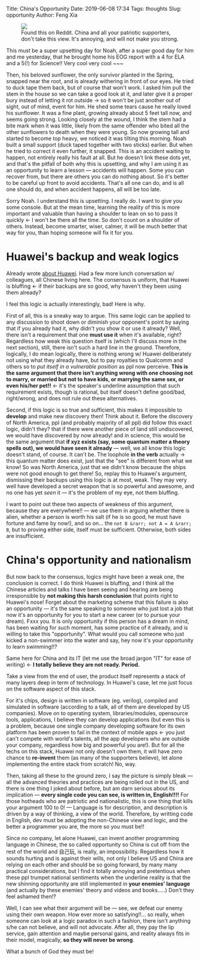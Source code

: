 Title: China's Opportunity
Date: 2019-06-08 17:34
Tags: thoughts
Slug: opportunity
Author: Feng Xia

<figure class="col l6 m6 s12">
  <img src="{{SITEURL}}/images/annoying%20yearbook.png"/>
  <figcaption>Found this on Reddit. China and all your patriotic
  supporters, don't take this view. It's annoying, and will not make
  you strong.</figcaption>
</figure>

This must be a super upsetting day for Noah, after a super good day
for him and me yesterday, that he brought home his EOG report with a 4
for ELA and a 5(!) for Science!! Very cool very cool ~~~

Then, his beloved sunflower, the only survivor planted in the Spring,
snapped near the root, and is already withering in front of our
eyes. He tried to duck tape them back, but of course that won't
work. I asked him pull the stem in the house so we can take a good
look at it, and later give it a proper bury instead of letting it rot
outside &rarr; so it won't be just another out of sight, out of mind,
event for him. He shed some tears cause he really loved his
sunflower. It was a fine plant, growing already about 5 feet tall now,
and seems going strong. Looking closely at the wound, I think the stem
had a bite mark when it was little, likely from the same offender who
bited all the other sunflowers to death when they were young. So now
growing tall and started to become top heavy, we noticed it was
tilting this morning. Noah built a small support (duck taped together
with two sticks) earlier. But when he tried to correct it even
further, it snapped. This is an accident waiting to happen, not
entirely really his fault at all. But he doesn't link these dots yet,
and that's the pitfall of both why this is upsetting, and why I am
using it as an opportunity to learn a lesson &mdash; accidents will
happen. Some you can recover from, but there are others you can do
nothing about. So it's better to be careful up front to avoid
accidents. That's all one can do, and is all one should do, and when
accident happens, all will be too late.

Sorry Noah. I understand this is upsetting. I really do. I want to
give you some console. But at the mean time, learning the reality of
this is more important and valuable than having a shoulder to lean on
so to pass it quickly &larr; I won't be there all the time. So don't
count on a shoulder of others. Instead, become smarter, wiser, calmer,
it will be much better that way for you, than hoping someone will fix
it for you.

# Huawei's backup and weak logics

Already wrote [about Huawei][1]. Had a few more lunch conversation w/
colleagues, all Chinese living here. The consensus is uniform, that
Huawei is bluffing &larr; if their backups are so good, why haven't
they been using them already? 

I feel this logic is actually interestingly, bad! Here is why.

First of all, this is a sneaky way to argue. This same logic can be
applied to any discussion to shoot down or diminish your opponent's
point by saying that if you already had it, why didn't you show it or
use it already? Well, there isn't a requirement that one **must use
it** when it's available, right? Regardless how weak this question
itself is (which I'll discuss more in the next section), still, there
isn't such a hard line in the ground. Therefore, logically, I do mean
logically, there is nothing wrong w/ Huawei deliberately not using
what they already have, but to pay royalties to Qualcomm and others so
to _put itself in a vulnerable position_ as ppl now perceive. **This
is the same argument that there isn't anything wrong with one choosing
not to marry, or married but not to have kids, or marrying the same
sex, or even his/her pet!!** &larr; it's the speaker's underline
assumption that such requirement exists, though is rational, but
itself doesn't define good/bad, right/wrong, and does not rule out
these alternatives. 

Second, if this logic is so true and sufficient, this makes it
impossible to **develop** and make new discovery then! Think about
it. Before the discovery of North America, ppl (and probably majority
of all ppl) did follow this exact logic, didn't they? that if there
were another piece of land still undiscovered, we would have
discovered by now already! and in science, this would be the same
argument that **if xyz exists (say, some quantum matter a theory
spells out), we would have seen it already** &mdash; well, we all know
this logic doesn't stand, of course. It can't be. The loophole **in
the verb** actually &rarr; this quantum matter does exist, just that
the "see" is different from what we know! So was North America, just
that we didn't know because the ships were not good enough to get
there! So, replay this to Huawei's argument, dismissing their backups
using this logic is at most, weak. They may very well have developed a
secret weapon that is so powerful and awesome, and no one has yet
_seen_ it &mdash; it's the problem of my eye, not them bluffing.

I want to point out these two aspects of weakness of this argument,
because they are everywhere!! &mdash; we use them in arguing whether
there is alien, whether a person is worth his salt (if he is so good,
he must have fortune and fame by now!), and so on... the `not B
&rarr; not A = A &rarr; B`, but to proving either side, itself must be
sufficient. Otherwise, both sides are insufficient. 

# China's opportunity and nationalism

But now back to the consensus, logics might have been a weak one, the
conclusion is correct. I do think Huawei is bluffing, and I think all
the Chinese articles and talks I have been seeing and hearing are
being irresponsible by **not making this harsh conclusion** that
points right to Huawei's nose! Forget about the marketing scheme that
this failure is also an opportunity &mdash; it's the same speaking to
someone who just lost a job that now it's an opportunity for you to
start a new career (or to pursue your dream). Fxxx you. It is only
opportunity if this person has a dream in mind, has been waiting for
such moment, has some practice of it already, and is willing to take
this "opportunity". What would you call someone who just kicked a
non-swimmer into the water and say, hey now it's your opportunity to
learn swimming!!?

Same here for China and its IT (let me use the broad jargon "IT" for
ease of writing) &larr; **I totally believe they are not
ready. Period.**

Take a view from the end of user, the product itself represents a
stack of many layers deep in term of technology. In Huawei's case, let
me just focus on the software aspect of this stack.

For it's chips, design is written in software (eg. verilog), compiled
and simulated in software (according to a talk, all of them are
developed by US companies). Move on to operating system,
libraries/modules, opensource tools, applications, I believe they can
develop applications (but even this is a problem, because one single
company developing software for its own platform has been proven to
fail in the context of mobile apps &larr; you just can't compete with
world's talents, all the app developers who are outside your company,
regardless how big and powerful you are!). But for all the techs on
this stack, Huawei not only doesn't own them, it will have zero chance
to **re-invent** them (as many of the supporters believe), let alone
implementing the entire stack from scratch! No, way.

Then, taking all these to the ground zero, I say the picture is simply
bleak &mdash; all the advanced theories and practices are being rolled
out in the US, and there is one thing I joked about before, but am
darn serious about its implication &mdash; **every single code you can
see, is written in, English!!!!** For those hotheads who are patriotic
and nationalistic, this is one thing that kills your argument 100 to
0! &mdash; Language is for description, and description is driven by a
way of thinking, a view of the world. Therefore, by writting code in
English, dev must be adopting the non-Chinese view and logic, and the
better a programmer you are, the more so you must be!!

Since no company, let alone Huawei, can invent another programming
language in Chinese, the so called opportunity so China is cut off
from the rest of the world and 自己玩, is really, an
impossibility. Regardless how it sounds hurting and is against their
wills, not only I believe US and China are relying on each other and
should be so going forward, by many many practical considerations, but
I find it totally annoying and pretentious when these ppl trumpet
national sentiments when the underline reality is that the new
shinning opportunity are still implemented in **your enemies'
language** (and actually by these enemies' theory and videos and
books.....) Don't they feel ashamed then!?

Well, I can see what their argument will be &mdash; see, we defeat our
enemy using their own weapon. How ever more so satisfying!!... so
really, when someone can look at a logic paradox in such a fashion,
there isn't anything s/he can not believe, and will not
advocate. After all, they pay the lip service, gain attention and
maybe personal gains, and reality always fits in their model,
magically, **so they will never be wrong**. 

What a bunch of God they must be!


[1]: {filename}/thoughts/cup%20of%20joe.md
